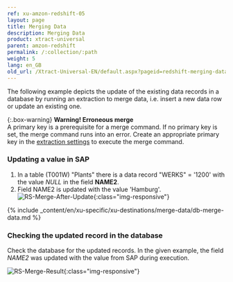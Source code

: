 ```yaml
---
ref: xu-amzon-redshift-05
layout: page
title: Merging Data
description: Merging Data
product: xtract-universal
parent: amzon-redshift
permalink: /:collection/:path
weight: 5
lang: en_GB
old_url: /Xtract-Universal-EN/default.aspx?pageid=redshift-merging-data
---
```

The following example depicts the update of the existing data records in a database by running an extraction to merge data, i.e. insert a new data row or update an existing one. 

{:.box-warning}
**Warning! Erroneous merge** <br>
A primary key is a prerequisite for a merge command. If no primary key is set, the merge command runs into an error.
Create an appropriate primary key in the [extraction settings](.../advanced-techniques/general-settings) to execute the merge command. 

### Updating a value in SAP

1. In a table (T001W) "Plants" there is a data record "WERKS" = '1200' with the value *NULL* in the field **NAME2**.
2. Field NAME2 is updated with the value 'Hamburg'.
![RS-Merge-After-Update](/img/content/RS-Merge-After-Update.png){:class="img-responsive"}

{% include _content/en/xu-specific/xu-destinations/merge-data/db-merge-data.md  %}


### Checking the updated record in the database
Check the database for the updated records. In the given example, the field *NAME2* was updated with the value from SAP during execution.

![RS-Merge-Result](/img/content/RS-Merge-Result.png){:class="img-responsive"}
